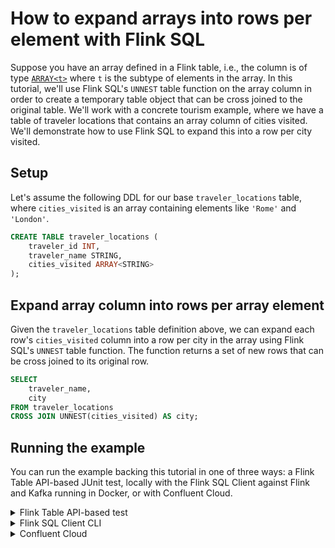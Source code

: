 <!-- title: How to expand arrays into rows per element with Flink SQL -->
<!-- description: In this tutorial, learn how to expand arrays into rows per element with Flink SQL, with step-by-step instructions and supporting code. -->

# How to expand arrays into rows per element with Flink SQL

Suppose you have an array defined in a Flink table, i.e., the column is of type [`ARRAY<t>`](https://docs.confluent.io/cloud/current/flink/reference/datatypes.html#flink-sql-array) where `t` is the subtype of elements in the array. In this tutorial, we'll use Flink SQL's `UNNEST` table function on the array column in order to create a temporary table object that can be cross joined to the original table. We'll work with a concrete tourism example, where we have a table of traveler locations that contains an array column of cities visited. We'll demonstrate how to use Flink SQL to expand this into a row per city visited.

## Setup

Let's assume the following DDL for our base `traveler_locations` table, where `cities_visited` is an array containing elements like `'Rome'` and `'London'`.

```sql
CREATE TABLE traveler_locations (
    traveler_id INT,
    traveler_name STRING,
    cities_visited ARRAY<STRING>
);
```

## Expand array column into rows per array element

Given the `traveler_locations` table definition above, we can expand each row's `cities_visited` column into a row per city in the array using Flink SQL's `UNNEST` table function. The function returns a set of new rows that can be cross joined to its original row.

```sql
SELECT
    traveler_name,
    city
FROM traveler_locations
CROSS JOIN UNNEST(cities_visited) AS city;
```

## Running the example

You can run the example backing this tutorial in one of three ways: a Flink Table API-based JUnit test, locally with the Flink SQL Client against Flink and Kafka running in Docker, or with Confluent Cloud.

<details>
  <summary>Flink Table API-based test</summary>

  ### Prerequisites

  * Java 17, e.g., follow the OpenJDK installation instructions [here](https://openjdk.org/install/) if you don't have Java. 
  * Docker running via [Docker Desktop](https://docs.docker.com/desktop/) or [Docker Engine](https://docs.docker.com/engine/install/)

  ### Run the test

  Clone the `confluentinc/tutorials` GitHub repository (if you haven't already) and navigate to the `tutorials` directory:

  ```shell
  git clone git@github.com:confluentinc/tutorials.git
  cd tutorials
  ```

  Run the following command to execute [FlinkSqlArrayExpansionTest#testArrayExpansion](https://github.com/confluentinc/tutorials/blob/master/array-expansion/flinksql/src/test/java/io/confluent/developer/FlinkSqlArrayExpansionTest.java):

  ```plaintext
  ./gradlew clean :array-expansion:flinksql:test
  ```

  The test starts Kafka and Schema Registry with [Testcontainers](https://testcontainers.com/), runs the Flink SQL commands
  above against a local Flink `StreamExecutionEnvironment`, and ensures that the array expansion query results are what we expect.
</details>

<details>
  <summary>Flink SQL Client CLI</summary>

  ### Prerequisites

  * Docker running via [Docker Desktop](https://docs.docker.com/desktop/) or [Docker Engine](https://docs.docker.com/engine/install/)
  * [Docker Compose](https://docs.docker.com/compose/install/). Ensure that the command `docker compose version` succeeds.

  ### Run the commands

  Clone the `confluentinc/tutorials` GitHub repository (if you haven't already) and navigate to the `tutorials` directory:

  ```shell
  git clone git@github.com:confluentinc/tutorials.git
  cd tutorials
  ```

  Start Flink and Kafka:

  ```shell
  docker compose -f ./docker/docker-compose-flinksql.yml up -d
  ```

  Next, open the Flink SQL Client CLI:

  ```shell
  docker exec -it flink-sql-client sql-client.sh
  ```

  Run following SQL statement to create the `traveler_locations` table backed by Kafka running in Docker.

  ```sql
  CREATE TABLE traveler_locations (
      traveler_id INT,
      traveler_name STRING,
      cities_visited ARRAY<STRING>
  ) WITH (
      'connector' = 'kafka',
      'topic' = 'traveler-locations',
      'properties.bootstrap.servers' = 'broker:9092',
      'scan.startup.mode' = 'earliest-offset',
      'key.format' = 'raw',
      'key.fields' = 'traveler_id',
      'value.format' = 'avro-confluent',
      'value.avro-confluent.url' = 'http://schema-registry:8081',
      'value.fields-include' = 'EXCEPT_KEY'
  );
  ```

  Populate the `traveler_locations` table with test data.

  ```sql
  INSERT INTO traveler_locations VALUES
      (0, 'Jane Smith', ARRAY['Rome', 'Paris']),
      (1, 'Xander Jackson', ARRAY['Berlin', 'Paris']),
      (2, 'Sally Stewart', ARRAY['Lisbon']);
  ```

  Finally, run the array expansion query to yield a row for each city that a given traveler has visited.

  ```sql
  SELECT
      traveler_name,
      city
  FROM traveler_locations
  CROSS JOIN UNNEST(cities_visited) AS city;
  ```

  The query output should look like this:

  ```plaintext
   traveler_name            city
      Jane Smith            Rome
      Jane Smith           Paris
  Xander Jackson          Berlin
  Xander Jackson           Paris
   Sally Stewart          Lisbon
  ```

  When you are finished, clean up the containers used for this tutorial by running:

  ```shell
  docker compose -f ./docker/docker-compose-flinksql.yml down
  ```

</details>

<details>
  <summary>Confluent Cloud</summary>

  ### Prerequisites

  * A [Confluent Cloud](https://confluent.cloud/signup) account
  * A Flink compute pool created in Confluent Cloud. Follow [this](https://docs.confluent.io/cloud/current/flink/get-started/quick-start-cloud-console.html) quick start to create one.

  ### Run the commands

  In the Confluent Cloud Console, navigate to your environment and then click the `Open SQL Workspace` button for the compute
  pool that you have created.

  Select the default catalog (Confluent Cloud environment) and database (Kafka cluster) to use with the dropdowns at the top right.

  Run following SQL statement to create the `traveler_locations` table.

  ```sql
  CREATE TABLE traveler_locations (
      traveler_id INT,
      traveler_name STRING,
      cities_visited ARRAY<STRING>
  );
  ```

  Populate the `traveler_locations` table with test data.

  ```sql
  INSERT INTO traveler_locations VALUES
      (0, 'Jane Smith', ARRAY['Rome', 'Paris']),
      (1, 'Xander Jackson', ARRAY['Berlin', 'Paris']),
      (2, 'Sally Stewart', ARRAY['Lisbon']);
  ```

  Finally, run the array expansion query to yield a row for each city that a given traveler has visited.

  ```sql
  SELECT
      traveler_name,
      city
  FROM traveler_locations
  CROSS JOIN UNNEST(cities_visited) AS city;
  ```

  The query output should look like this:

  ```plaintext
   traveler_name            city
      Jane Smith            Rome
      Jane Smith           Paris
  Xander Jackson          Berlin
  Xander Jackson           Paris
   Sally Stewart          Lisbon
  ```

</details>
